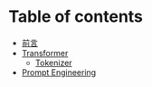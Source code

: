 # Table of contents

* [前言](README.md)
* [Transformer](transformer/README.md)
  * [Tokenizer](transformer/tokenizer.md)
* [Prompt Engineering](prompt-engineering.md)
